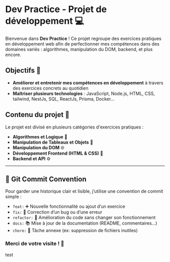 # Dev Practice - Projet de développement 💻

Bienvenue dans **Dev Practice** ! Ce projet regroupe des exercices pratiques en développement web afin de perfectionner mes compétences dans des domaines variés : algorithmes, manipulation du DOM, backend, et plus encore.

## Objectifs 🎯

- **Améliorer et entretenir mes compétences en développement** à travers des exercices concrets au quotidien
- **Maîtriser plusieurs technologies** : JavaScript, Node.js, HTML, CSS, tailwind, NestJs, SQL, ReactJs, Prisma, Docker...

## Contenu du projet 📂

Le projet est divisé en plusieurs catégories d'exercices pratiques :

- **Algorithmes et Logique** 🧩
- **Manipulation de Tableaux et Objets** 🔢
- **Manipulation du DOM** 🌐
- **Développement Frontend (HTML & CSS)** 🌟
- **Backend et API** ⚙️


---


    
## 🧠 Git Commit Convention

Pour garder une historique clair et lisible, j’utilise une convention de commit simple :

- `feat:` ➕ Nouvelle fonctionnalité ou ajout d’un exercice
- `fix:` 🐛 Correction d’un bug ou d’une erreur
- `refactor:` 🔨 Amélioration du code sans changer son fonctionnement
- `docs:` 📚 Mise à jour de la documentation (README, commentaires…)
- `chore:` 🧹 Tâche annexe (ex: suppression de fichiers inutiles)



### Merci de votre visite ! 👋

test